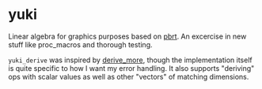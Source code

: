 # yuki

Linear algebra for graphics purposes based on [pbrt](http://www.pbr-book.org/). An excercise in new stuff like proc_macros and thorough testing.

`yuki_derive` was inspired by [derive_more](https://github.com/JelteF/derive_more), though the implementation itself is quite specific to how I want my error handling. It also supports "deriving" ops with scalar values as well as other "vectors" of matching dimensions.
